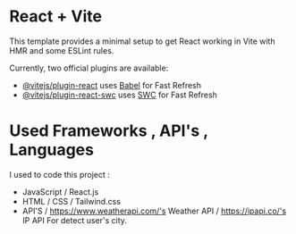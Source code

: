 # React + Vite

This template provides a minimal setup to get React working in Vite with HMR and some ESLint rules.

Currently, two official plugins are available:

- [@vitejs/plugin-react](https://github.com/vitejs/vite-plugin-react/blob/main/packages/plugin-react/README.md) uses [Babel](https://babeljs.io/) for Fast Refresh
- [@vitejs/plugin-react-swc](https://github.com/vitejs/vite-plugin-react-swc) uses [SWC](https://swc.rs/) for Fast Refresh

# Used Frameworks , API's , Languages

I used to code this project : 
- JavaScript / React.js
- HTML / CSS / Tailwind.css
- API'S / https://www.weatherapi.com/'s Weather API / https://ipapi.co/'s IP API For detect user's city.
